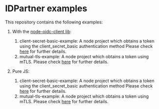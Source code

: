 # IDPartner examples

This repository contains the following examples:

1. With the [node-oidc-client lib](https://github.com/idpartner-app/node-oidc-example):
   1. client-secret-basic-example: A node project which obtains a token using the client_secret_basic authentication method
   Please check [here](./with-lib/client-secret-basic-example/README.md) for further details.
   1. mutual-tls-example: A node project which obtains a token using mTLS.
   Please check [here](./with-lib/mutual-tls-example/README.md) for further details.

1. Pure JS:
   1. client-secret-basic-example: A node project which obtains a token using the client_secret_basic authentication method
   Please check [here](./pure-js/client-secret-basic-example/README.md) for further details.
   1. mutual-tls-example: A node project which obtains a token using mTLS.
   Please check [here](./pure-js/mutual-tls-example/README.md) for further details.
